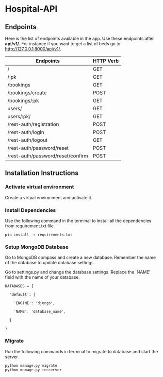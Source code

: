 # Hospital-API

## Endpoints

Here is the list of endpoints available in the app. Use these endpoints after **api/v1/**. For instance if you want to get a list of beds go to http://127.0.0.1:8000/api/v1/.

| Endpoints                         | HTTP Verb |
|-----------------------------------|-----------|
| /                                 | GET       |
| /:pk                              | GET       |
| /bookings                         | GET       |
| /bookings/create                  | POST      |
| /bookings/:pk                     | GET       |
| users/                            | GET       |
| users/:pk/                        | GET       |
| /rest-auth/registration           | POST      |
| /rest-auth/login                  | POST      |
| /rest-auth/logout                 | GET       |
| /rest-auth/password/reset         | POST      |
| /rest-auth/password/reset/confirm | POST      |

## Installation Instructions

### Activate virtual environment

Create a virtual environment and activate it.

### Install Dependencies

Use the following command in the terminal to install all the dependencies from requirement.txt file.
```
pip install -r requirements.txt
```
### Setup MongoDB Database

Go to MongoDB compass and create a new database. Remember the name of the database to update database settings.

Go to settings.py and change the database settings. Replace the &#39;NAME&#39; field with the name of your database.

```
DATABASES = {

  'default': {

    'ENGINE': 'djongo',

    'NAME': 'database_name',

  }

}
```
### Migrate

Run the following commands in terminal to migrate to database and start the server.
```
python manage.py migrate
python manage.py runserver
```
